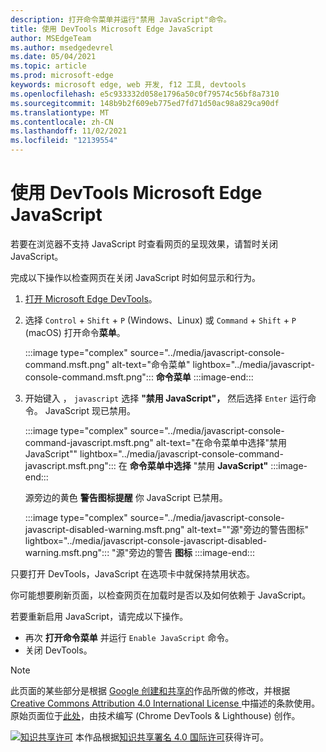 ```yaml
---
description: 打开命令菜单并运行"禁用 JavaScript"命令。
title: 使用 DevTools Microsoft Edge JavaScript
author: MSEdgeTeam
ms.author: msedgedevrel
ms.date: 05/04/2021
ms.topic: article
ms.prod: microsoft-edge
keywords: microsoft edge, web 开发, f12 工具, devtools
ms.openlocfilehash: e5c933332d058e1796a50c0f79574c56bf8a7310
ms.sourcegitcommit: 148b9b2f609eb775ed7fd71d50ac98a829ca90df
ms.translationtype: MT
ms.contentlocale: zh-CN
ms.lasthandoff: 11/02/2021
ms.locfileid: "12139554"
---
```

<!-- Copyright Kayce Basques

   Licensed under the Apache License, Version 2.0 (the "License");
   you may not use this file except in compliance with the License.
   You may obtain a copy of the License at

       https://www.apache.org/licenses/LICENSE-2.0

   Unless required by applicable law or agreed to in writing, software
   distributed under the License is distributed on an "AS IS" BASIS,
   WITHOUT WARRANTIES OR CONDITIONS OF ANY KIND, either express or implied.
   See the License for the specific language governing permissions and
   limitations under the License.  -->
# <a name="disable-javascript-with-microsoft-edge-devtools"></a>使用 DevTools Microsoft Edge JavaScript

若要在浏览器不支持 JavaScript 时查看网页的呈现效果，请暂时关闭 JavaScript。

完成以下操作以检查网页在关闭 JavaScript 时如何显示和行为。

1.  [打开 Microsoft Edge DevTools][DevToolsOpen]。
1.  选择 `Control` + `Shift` + `P` (Windows、Linux) 或 `Command` + `Shift` + `P` (macOS) 打开命令**菜单**。

    :::image type="complex" source="../media/javascript-console-command.msft.png" alt-text="命令菜单" lightbox="../media/javascript-console-command.msft.png":::
       **命令菜单**
    :::image-end:::

1.  开始键入 ， `javascript` 选择 **"禁用 JavaScript"，** 然后选择 `Enter` 运行命令。  JavaScript 现已禁用。

    :::image type="complex" source="../media/javascript-console-command-javascript.msft.png" alt-text="在命令菜单中选择&quot;禁用 JavaScript&quot;" lightbox="../media/javascript-console-command-javascript.msft.png":::
       在 **命令菜单中选择** "禁用 **JavaScript"**
    :::image-end:::

    源旁边的黄色 **警告图标提醒** 你 JavaScript 已禁用。

    :::image type="complex" source="../media/javascript-console-javascript-disabled-warning.msft.png" alt-text="&quot;源&quot;旁边的警告图标" lightbox="../media/javascript-console-javascript-disabled-warning.msft.png":::
       "源"旁边的警告 **图标**
    :::image-end:::

只要打开 DevTools，JavaScript 在选项卡中就保持禁用状态。

你可能想要刷新页面，以检查网页在加载时是否以及如何依赖于 JavaScript。

若要重新启用 JavaScript，请完成以下操作。

*   再次 **打开命令菜单** 并运行 `Enable JavaScript` 命令。
*   关闭 DevTools。


<!-- ====================================================================== -->
<!-- links -->
[DevToolsOpen]: ../open/index.md "打开 Microsoft Edge 开发人员工具 | Microsoft Docs"


<!-- ====================================================================== -->
> [!NOTE]
> 此页面的某些部分是根据 [Google 创建和共享的][GoogleSitePolicies]作品所做的修改，并根据[ Creative Commons Attribution 4.0 International License ][CCA4IL]中描述的条款使用。
> 原始页面位于[此处](https://developers.google.com/web/tools/chrome-devtools/javascript/disable)，由技术编写 (Chrome DevTools \& Lighthouse) 创作。 [][KayceBasques]

[![知识共享许可][CCby4Image]][CCA4IL] 本作品根据[知识共享署名 4.0 国际许可][CCA4IL]获得许可。

[CCA4IL]: https://creativecommons.org/licenses/by/4.0
[CCby4Image]: https://i.creativecommons.org/l/by/4.0/88x31.png
[GoogleSitePolicies]: https://developers.google.com/terms/site-policies
[KayceBasques]: https://developers.google.com/web/resources/contributors#kayce-basques
